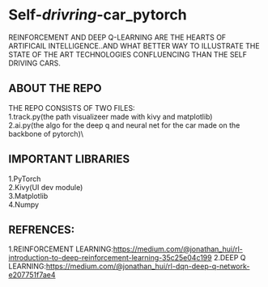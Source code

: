 # Self-_drivring_-car_pytorch
REINFORCEMENT AND DEEP Q-LEARNING ARE THE HEARTS OF ARTIFICAIL INTELLIGENCE..AND WHAT BETTER WAY TO ILLUSTRATE THE STATE OF THE ART TECHNOLOGIES CONFLUENCING THAN THE SELF DRIVING CARS.
## ABOUT THE REPO
THE REPO CONSISTS OF TWO FILES:\
1.track.py(the path visualizeer made with kivy and matplotlib)\
2.ai.py(the algo for the deep q and neural net for the car made on the backbone of pytorch)\
## IMPORTANT LIBRARIES
1.PyTorch\
2.Kivy(UI dev module)\
3.Matplotlib\
4.Numpy
## REFRENCES:
1.REINFORCEMENT LEARNING:https://medium.com/@jonathan_hui/rl-introduction-to-deep-reinforcement-learning-35c25e04c199
2.DEEP Q LEARNING:https://medium.com/@jonathan_hui/rl-dqn-deep-q-network-e207751f7ae4
